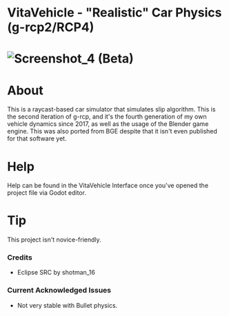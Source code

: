 # VitaVehicle - "Realistic" Car Physics (g-rcp2/RCP4)
# ![Screenshot_4](https://user-images.githubusercontent.com/88580430/201989925-6646ae2a-5a76-429f-bc60-427b23efe5b1.png) (Beta)

# About
This is a raycast-based car simulator that simulates slip algorithm. This is the second iteration of g-rcp, and it's the fourth generation of my own vehicle dynamics since 2017, as well as the usage of the Blender game engine. This was also ported from BGE despite that it isn't even published for that software yet.

# Help
Help can be found in the VitaVehicle Interface once you've opened the project file via Godot editor.

# Tip
This project isn't novice-friendly.

### Credits
* Eclipse SRC by shotman_16

### Current Acknowledged Issues
* Not very stable with Bullet physics.
